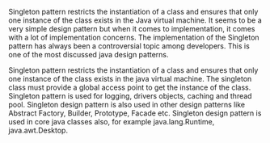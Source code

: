 Singleton pattern restricts the instantiation of a class and ensures that only one instance of the class exists in the Java virtual machine. It seems to be a very simple design pattern but when it comes to implementation, it comes with a lot of implementation concerns. The implementation of the Singleton pattern has always been a controversial topic among developers. This is one of the most discussed java design patterns.

Singleton pattern restricts the instantiation of a class and ensures that only one instance of the class exists in the java virtual machine.
The singleton class must provide a global access point to get the instance of the class.
Singleton pattern is used for logging, drivers objects, caching and thread pool.
Singleton design pattern is also used in other design patterns like Abstract Factory, Builder, Prototype, Facade etc.
Singleton design pattern is used in core java classes also, for example java.lang.Runtime, java.awt.Desktop.
